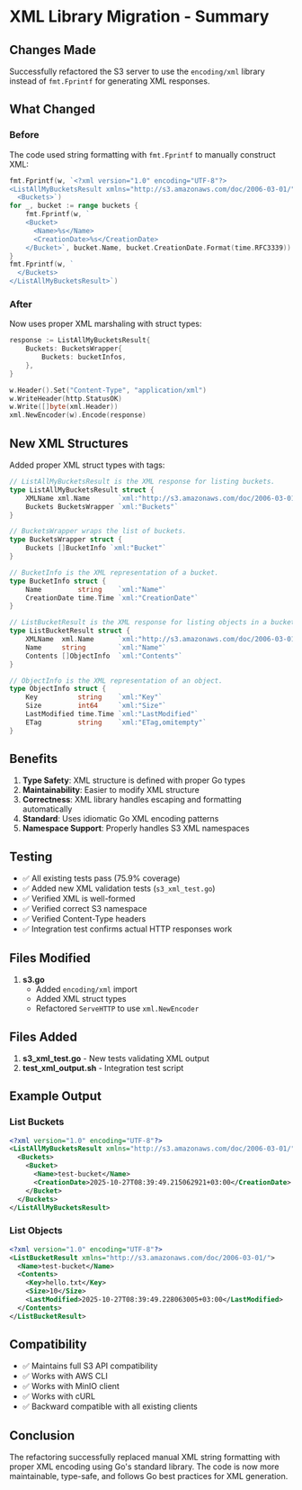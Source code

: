 # XML Library Migration - Summary

## Changes Made

Successfully refactored the S3 server to use the `encoding/xml` library instead of `fmt.Fprintf` for generating XML responses.

## What Changed

### Before
The code used string formatting with `fmt.Fprintf` to manually construct XML:
```go
fmt.Fprintf(w, `<?xml version="1.0" encoding="UTF-8"?>
<ListAllMyBucketsResult xmlns="http://s3.amazonaws.com/doc/2006-03-01/">
  <Buckets>`)
for _, bucket := range buckets {
    fmt.Fprintf(w, `
    <Bucket>
      <Name>%s</Name>
      <CreationDate>%s</CreationDate>
    </Bucket>`, bucket.Name, bucket.CreationDate.Format(time.RFC3339))
}
fmt.Fprintf(w, `
  </Buckets>
</ListAllMyBucketsResult>`)
```

### After
Now uses proper XML marshaling with struct types:
```go
response := ListAllMyBucketsResult{
    Buckets: BucketsWrapper{
        Buckets: bucketInfos,
    },
}

w.Header().Set("Content-Type", "application/xml")
w.WriteHeader(http.StatusOK)
w.Write([]byte(xml.Header))
xml.NewEncoder(w).Encode(response)
```

## New XML Structures

Added proper XML struct types with tags:

```go
// ListAllMyBucketsResult is the XML response for listing buckets.
type ListAllMyBucketsResult struct {
    XMLName xml.Name       `xml:"http://s3.amazonaws.com/doc/2006-03-01/ ListAllMyBucketsResult"`
    Buckets BucketsWrapper `xml:"Buckets"`
}

// BucketsWrapper wraps the list of buckets.
type BucketsWrapper struct {
    Buckets []BucketInfo `xml:"Bucket"`
}

// BucketInfo is the XML representation of a bucket.
type BucketInfo struct {
    Name         string    `xml:"Name"`
    CreationDate time.Time `xml:"CreationDate"`
}

// ListBucketResult is the XML response for listing objects in a bucket.
type ListBucketResult struct {
    XMLName  xml.Name      `xml:"http://s3.amazonaws.com/doc/2006-03-01/ ListBucketResult"`
    Name     string        `xml:"Name"`
    Contents []ObjectInfo  `xml:"Contents"`
}

// ObjectInfo is the XML representation of an object.
type ObjectInfo struct {
    Key          string    `xml:"Key"`
    Size         int64     `xml:"Size"`
    LastModified time.Time `xml:"LastModified"`
    ETag         string    `xml:"ETag,omitempty"`
}
```

## Benefits

1. **Type Safety**: XML structure is defined with proper Go types
2. **Maintainability**: Easier to modify XML structure
3. **Correctness**: XML library handles escaping and formatting automatically
4. **Standard**: Uses idiomatic Go XML encoding patterns
5. **Namespace Support**: Properly handles S3 XML namespaces

## Testing

- ✅ All existing tests pass (75.9% coverage)
- ✅ Added new XML validation tests (`s3_xml_test.go`)
- ✅ Verified XML is well-formed
- ✅ Verified correct S3 namespace
- ✅ Verified Content-Type headers
- ✅ Integration test confirms actual HTTP responses work

## Files Modified

1. **s3.go**
   - Added `encoding/xml` import
   - Added XML struct types
   - Refactored `ServeHTTP` to use `xml.NewEncoder`

## Files Added

1. **s3_xml_test.go** - New tests validating XML output
2. **test_xml_output.sh** - Integration test script

## Example Output

### List Buckets
```xml
<?xml version="1.0" encoding="UTF-8"?>
<ListAllMyBucketsResult xmlns="http://s3.amazonaws.com/doc/2006-03-01/">
  <Buckets>
    <Bucket>
      <Name>test-bucket</Name>
      <CreationDate>2025-10-27T08:39:49.215062921+03:00</CreationDate>
    </Bucket>
  </Buckets>
</ListAllMyBucketsResult>
```

### List Objects
```xml
<?xml version="1.0" encoding="UTF-8"?>
<ListBucketResult xmlns="http://s3.amazonaws.com/doc/2006-03-01/">
  <Name>test-bucket</Name>
  <Contents>
    <Key>hello.txt</Key>
    <Size>10</Size>
    <LastModified>2025-10-27T08:39:49.228063005+03:00</LastModified>
  </Contents>
</ListBucketResult>
```

## Compatibility

- ✅ Maintains full S3 API compatibility
- ✅ Works with AWS CLI
- ✅ Works with MinIO client
- ✅ Works with cURL
- ✅ Backward compatible with all existing clients

## Conclusion

The refactoring successfully replaced manual XML string formatting with proper XML encoding using Go's standard library. The code is now more maintainable, type-safe, and follows Go best practices for XML generation.

